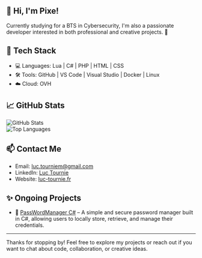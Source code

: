## 👋 Hi, I'm Pixe!

Currently studying for a BTS in Cybersecurity, I'm also a passionate developer interested in both professional and creative projects. 🚀

## 🧰 Tech Stack

- 💻 Languages: Lua | C# | PHP | HTML | CSS  
- 🛠️ Tools: GitHub | VS Code | Visual Studio | Docker | Linux  
- ☁️ Cloud: OVH  

## 📈 GitHub Stats

![GitHub Stats](https://github-readme-stats.vercel.app/api?username=pixe71&show_icons=true&title_color=82aaff&icon_color=c792ea&text_color=a6accd&bg_color=292d3e&border_color=44475a)  
![Top Languages](https://github-readme-stats.vercel.app/api/top-langs/?username=pixe71&layout=compact&title_color=82aaff&icon_color=c792ea&text_color=a6accd&bg_color=292d3e&border_color=44475a)

## 📫 Contact Me

- Email: [luc.tourniem@gmail.com](mailto:luc.tourniem@gmail.com)  
- LinkedIn: [Luc Tournie](https://www.linkedin.com/in/luc-tourni%C3%A9-862ba0224/)  
- Website: [luc-tournie.fr](https://luc-tournie.fr/)

## ✨ Ongoing Projects

- 🔧 [PassWordManager C#](https://github.com/pixe71/PassWord-Manager) – A simple and secure password manager built in C#, allowing users to locally store, retrieve, and manage their credentials.

---

Thanks for stopping by! Feel free to explore my projects or reach out if you want to chat about code, collaboration, or creative ideas.
